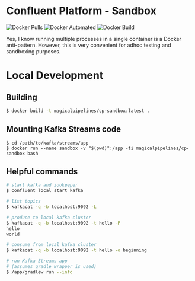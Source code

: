 # Confluent Platform - Sandbox
![Docker Pulls](https://img.shields.io/docker/pulls/magicalpipelines/cp-sandbox.svg)
![Docker Automated](https://img.shields.io/docker/automated/magicalpipelines/cp-sandbox.svg)
![Docker Build](https://img.shields.io/docker/build/magicalpipelines/cp-sandbox.svg)

Yes, I know running multiple processes in a single container is a Docker anti-pattern. However, this is very convenient for adhoc testing and sandboxing purposes.

# Local Development
## Building
```bash
$ docker build -t magicalpipelines/cp-sandbox:latest .
```

## Mounting Kafka Streams code
```
$ cd /path/to/kafka/streams/app
$ docker run --name sandbox -v "$(pwd)":/app -ti magicalpipelines/cp-sandbox bash
```


## Helpful commands
```bash
# start kafka and zookeeper
$ confluent local start kafka

# list topics
$ kafkacat -q -b localhost:9092 -L

# produce to local kafka cluster
$ kafkacat -q -b localhost:9092 -t hello -P
hello
world

# consume from local kafka cluster
$ kafkacat -q -b localhost:9092 -t hello -o beginning

# run Kafka Streams app
# (assumes gradle wrapper is used)
$ /app/gradlew run --info
```
